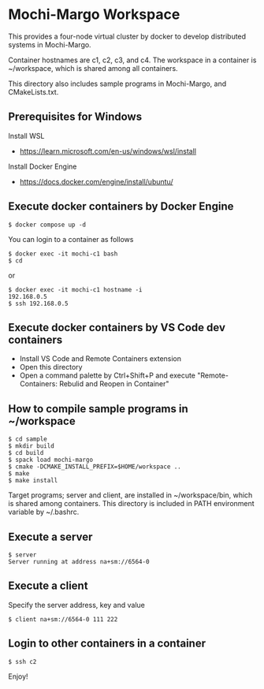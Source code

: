 # Mochi-Margo Workspace

This provides a four-node virtual cluster by docker to develop
distributed systems in Mochi-Margo.

Container hostnames are c1, c2, c3, and c4.
The workspace in a container is ~/workspace,
which is shared among all containers.

This directory also includes sample programs in Mochi-Margo, and CMakeLists.txt.

## Prerequisites for Windows

Install WSL
- https://learn.microsoft.com/en-us/windows/wsl/install

Install Docker Engine
- https://docs.docker.com/engine/install/ubuntu/

## Execute docker containers by Docker Engine

    $ docker compose up -d

You can login to a container as follows

    $ docker exec -it mochi-c1 bash
    $ cd

or

    $ docker exec -it mochi-c1 hostname -i
    192.168.0.5
    $ ssh 192.168.0.5

## Execute docker containers by VS Code dev containers

- Install VS Code and Remote Containers extension
- Open this directory
- Open a command palette by Ctrl+Shift+P and execute "Remote-Containers: Rebulid and Reopen in Container"

## How to compile sample programs in ~/workspace

    $ cd sample
    $ mkdir build
    $ cd build
    $ spack load mochi-margo
    $ cmake -DCMAKE_INSTALL_PREFIX=$HOME/workspace ..
    $ make
    $ make install

Target programs; server and client, are installed in ~/workspace/bin, which is shared among containers.  This directory is included in PATH environment variable by ~/.bashrc.

## Execute a server

    $ server
    Server running at address na+sm://6564-0

## Execute a client
Specify the server address, key and value

    $ client na+sm://6564-0 111 222

## Login to other containers in a container

    $ ssh c2

Enjoy!
